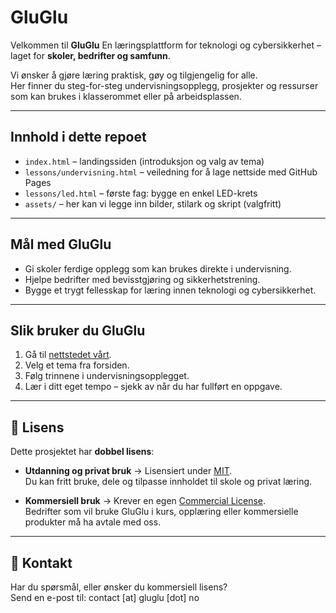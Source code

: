 # GluGlu

Velkommen til **GluGlu** 
En læringsplattform for teknologi og cybersikkerhet – laget for **skoler, bedrifter og samfunn**.  

Vi ønsker å gjøre læring praktisk, gøy og tilgjengelig for alle.  
Her finner du steg-for-steg undervisningsopplegg, prosjekter og ressurser som kan brukes i klasserommet eller på arbeidsplassen.

---

##  Innhold i dette repoet
- `index.html` – landingssiden (introduksjon og valg av tema)
- `lessons/undervisning.html` – veiledning for å lage nettside med GitHub Pages
- `lessons/led.html` – første fag: bygge en enkel LED-krets
- `assets/` – her kan vi legge inn bilder, stilark og skript (valgfritt)

---

##  Mål med GluGlu
- Gi skoler ferdige opplegg som kan brukes direkte i undervisning.  
- Hjelpe bedrifter med bevisstgjøring og sikkerhetstrening.  
- Bygge et trygt fellesskap for læring innen teknologi og cybersikkerhet.  

---

##  Slik bruker du GluGlu
1. Gå til [nettstedet vårt](https://gluglu.no).  
2. Velg et tema fra forsiden.  
3. Følg trinnene i undervisningsopplegget.  
4. Lær i ditt eget tempo – sjekk av når du har fullført en oppgave.  

---

## 📜 Lisens
Dette prosjektet har **dobbel lisens**:

- **Utdanning og privat bruk** → Lisensiert under [MIT](LICENSE).  
  Du kan fritt bruke, dele og tilpasse innholdet til skole og privat læring.  

- **Kommersiell bruk** → Krever en egen [Commercial License](LICENSE-COMMERCIAL.md).  
  Bedrifter som vil bruke GluGlu i kurs, opplæring eller kommersielle produkter må ha avtale med oss.  

---

## 📧 Kontakt
Har du spørsmål, eller ønsker du kommersiell lisens?  
Send en e-post til:  contact [at] gluglu [dot] no

